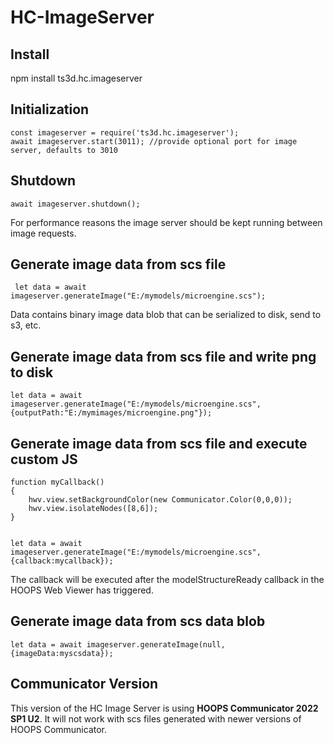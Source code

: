# HC-ImageServer

## Install

npm install ts3d.hc.imageserver

## Initialization

```
const imageserver = require('ts3d.hc.imageserver');
await imageserver.start(3011); //provide optional port for image server, defaults to 3010
```


## Shutdown

```
await imageserver.shutdown();
```
For performance reasons the image server should be kept running between image requests.
## Generate image data from scs file
```
 let data = await imageserver.generateImage("E:/mymodels/microengine.scs");
```
Data contains binary image data blob that can be serialized to disk, send to s3, etc.



## Generate image data from scs file and write png to disk
```
let data = await imageserver.generateImage("E:/mymodels/microengine.scs",{outputPath:"E:/mymimages/microengine.png"});
```


## Generate image data from scs file and execute custom JS
```
function myCallback()
{
    hwv.view.setBackgroundColor(new Communicator.Color(0,0,0));
    hwv.view.isolateNodes([8,6]);
}


let data = await imageserver.generateImage("E:/mymodels/microengine.scs",{callback:mycallback});
```
The callback will be executed after the modelStructureReady callback in the HOOPS Web Viewer has triggered.



## Generate image data from scs data blob
```
let data = await imageserver.generateImage(null,{imageData:myscsdata});
```


## Communicator Version
This version of the HC Image Server is using **HOOPS Communicator 2022 SP1 U2**. It will not work with scs files generated with newer versions of HOOPS Communicator.

